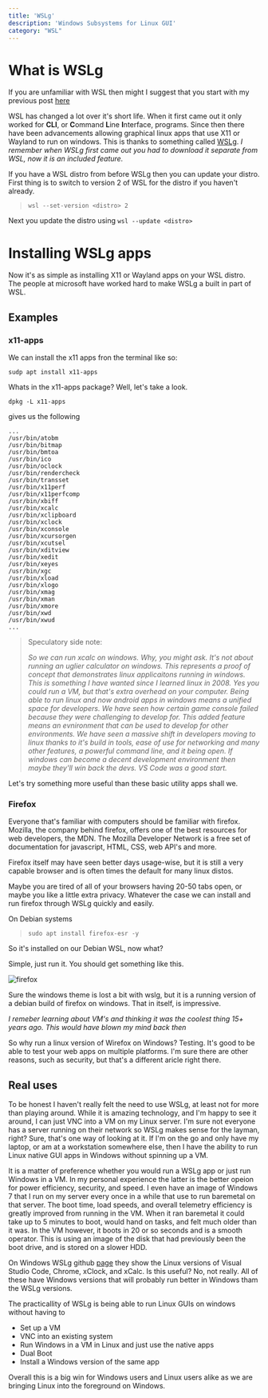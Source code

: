 ```yaml
---
title: 'WSLg'
description: 'Windows Subsystems for Linux GUI'
category: "WSL"
---
```


# What is WSLg

If you are unfamiliar with WSL then might I suggest that you start with my previous post [here](../wsl)

WSL has changed a lot over it's short life. When it first came out it only worked for **CLI**, or **C**ommand **L**ine **I**nterface, programs. Since then there have been advancements allowing graphical linux apps that use X11 or Wayland to run on windows. This is thanks to something called [WSLg](https://github.com/microsoft/wslg). *I remember when WSLg first came out you had to download it separate from WSL, now it is an included feature.*

If you have a WSL distro from before WSLg then you can update your distro. First thing is to switch to version 2 of WSL for the distro if you haven't already.
> `wsl --set-version <distro> 2`

Next you update the distro using `wsl --update <distro>`

# Installing WSLg apps

Now it's as simple as installing X11 or Wayland apps on your WSL distro. The people at microsoft have worked hard to make WSLg a built in part of WSL. 

## Examples

### x11-apps
We can install the x11 apps fron the terminal like so:

```
sudp apt install x11-apps
```

Whats in the x11-apps package? Well, let's take a look.

    dpkg -L x11-apps

gives us the following
    
    ...
    /usr/bin/atobm
    /usr/bin/bitmap
    /usr/bin/bmtoa
    /usr/bin/ico
    /usr/bin/oclock
    /usr/bin/rendercheck
    /usr/bin/transset
    /usr/bin/x11perf
    /usr/bin/x11perfcomp
    /usr/bin/xbiff
    /usr/bin/xcalc
    /usr/bin/xclipboard
    /usr/bin/xclock
    /usr/bin/xconsole
    /usr/bin/xcursorgen
    /usr/bin/xcutsel
    /usr/bin/xditview
    /usr/bin/xedit
    /usr/bin/xeyes
    /usr/bin/xgc
    /usr/bin/xload
    /usr/bin/xlogo
    /usr/bin/xmag
    /usr/bin/xman
    /usr/bin/xmore
    /usr/bin/xwd
    /usr/bin/xwud
    ...



> Speculatory side note:
>
> *So we can run xcalc on windows. Why, you might ask. It's not about running an uglier calculator on windows. This represents a proof of concept that demonstrates linux applicaitons running in windows. This is something I have wanted since I learned linux in 2008. Yes you could run a VM, but that's extra overhead on your computer. Being able to run linux and now android apps in windows means a unified space for developers. We have seen how certain game console failed because they were challenging to develop for. This added feature means an evnironment that can be used to develop for other environments. We have seen a massive shift in developers moving to linux thanks to it's build in tools, ease of use for networking and many other features, a powerful command line, and it being open. If windows can become a decent development environment then maybe they'll win back the devs. VS Code was a good start.*

Let's try something more useful than these basic utility apps shall we.

### Firefox

Everyone that's familiar with computers should be familiar with firefox. Mozilla, the company behind firefox, offers one of the best resources for web developers, the MDN. The Mozilla Developer Network is a free set of documentation for javascript, HTML, CSS, web API's and more. 

Firefox itself may have seen better days usage-wise, but it is still a very capable browser and is often times the default for many linux distos. 

Maybe you are tired of all of your browsers having 20-50 tabs open, or maybe you like a little extra privacy. Whatever the case we can install and run firefox through WSLg quickly and easily.

On Debian systems

> `sudo apt install firefox-esr -y`

So it's installed on our Debian WSL, now what?

Simple, just run it. You should get something like this.

![firefox](/wsl/firefox-esr-debian-wsl.png)


Sure the windows theme is lost a bit with wslg, but it is a running version of a debian build of firefox on windows. That in itself, is impressive. 

*I remeber learning about VM's and thinking it was the coolest thing 15+ years ago. This would have blown my mind back then*

So why run a linux version of Wirefox on Windows? Testing. 
It's good to be able to test your web apps on multiple platforms. 
I'm sure there are other reasons, such as security, but that's a different aricle right there. 

## Real uses

To be honest I haven't really felt the need to use WSLg, at least not for more than playing around. 
While it is amazing technology, and I'm happy to see it around, I can just VNC into a VM on my Linux server.
I'm sure not everyone has a server running on their network so WSLg makes sense for the layman, right? 
Sure, that's one way of looking at it. 
If I'm on the go and only have my laptop, or am at a workstation somewhere else, then I have the ability to run Linux native GUI apps in Windows without spinning up a VM.

It is a matter of preference whether you would run a WSLg app or just run Windows in a VM. 
In my personal experience the latter is the better opeion for power efficiency, security, and speed.
I even have an image of Windows 7 that I run on my server every once in a while that use to run baremetal on that server. 
The boot time, load speeds, and overall telemetry efficiency is greatly improved from running in the VM.
When it ran baremetal it could take up to 5 minutes to boot, would hand on tasks, and felt much older than it was.
In the VM however, it boots in 20 or so seconds and is a smooth operator.
This is using an image of the disk that had previously been the boot drive, and is stored on a slower HDD.

On Windows WSLg github [page](https://github.com/microsoft/wslg) they show the Linux versions of Visual Studio Code, Chrome, xClock, and xCalc. Is this useful? No, not really. All of these have Windows versions that will probably run better in Windows tham the WSLg versions.

The practicallity of WSLg is being able to run Linux GUIs on windows without having to
- Set up a VM
- VNC into an existing system
- Run Windows in a VM in Linux and just use the native apps
- Dual Boot
- Install a Windows version of the same app

Overall this is a big win for Windows users and Linux users alike as we are bringing Linux into the foreground on Windows. 



